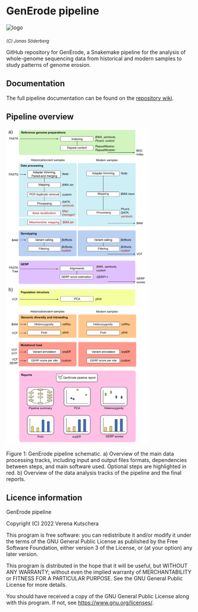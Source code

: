 # GenErode pipeline

<img src="docs/source/img/logga_viridis2.png" alt="logo" width="25%"/> 

<sub>_(C) Jonas Söderberg_</sub>

GitHub repository for GenErode, a Snakemake pipeline for the analysis 
of whole-genome sequencing data from historical and modern samples to 
study patterns of genome erosion.

## Documentation

The full pipeline documentation can be found on the [repository wiki](https://github.com/NBISweden/GenErode/wiki).


## Pipeline overview

<img src="docs/source/img/figure_1a_generode_pipeline_v6.png" alt="processing" width="75%"/>
<img src="docs/source/img/figure_1b_generode_pipeline_v6.png" alt="analysis" width="75%"/>

Figure 1: GenErode pipeline schematic. a) Overview of the main data processing 
tracks, including input and output files formats, dependencies between steps, 
and main software used. Optional steps are highlighted in red. b) Overview of 
the data analysis tracks of the pipeline and the final reports.


## Licence information

GenErode pipeline

Copyright (C) 2022  Verena Kutschera

This program is free software: you can redistribute it and/or modify
it under the terms of the GNU General Public License as published by
the Free Software Foundation, either version 3 of the License, or
(at your option) any later version.

This program is distributed in the hope that it will be useful,
but WITHOUT ANY WARRANTY; without even the implied warranty of
MERCHANTABILITY or FITNESS FOR A PARTICULAR PURPOSE.  See the
GNU General Public License for more details.

You should have received a copy of the GNU General Public License
along with this program. If not, see <https://www.gnu.org/licenses/>.
